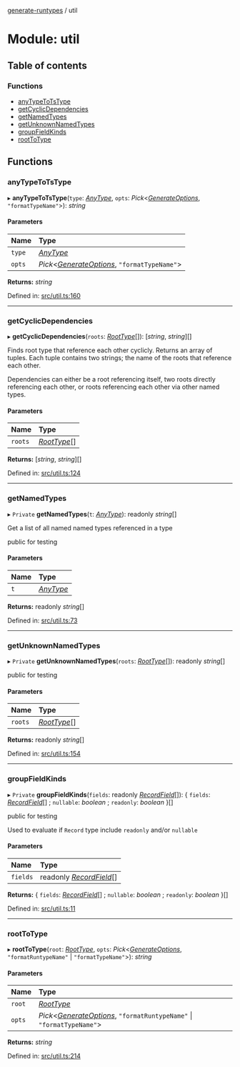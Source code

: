 [generate-runtypes](../README.md) / util

# Module: util

## Table of contents

### Functions

- [anyTypeToTsType](util.md#anytypetotstype)
- [getCyclicDependencies](util.md#getcyclicdependencies)
- [getNamedTypes](util.md#getnamedtypes)
- [getUnknownNamedTypes](util.md#getunknownnamedtypes)
- [groupFieldKinds](util.md#groupfieldkinds)
- [rootToType](util.md#roottotype)

## Functions

### anyTypeToTsType

▸ **anyTypeToTsType**(`type`: [*AnyType*](types.md#anytype), `opts`: *Pick*<[*GenerateOptions*](../interfaces/main.generateoptions.md), ``"formatTypeName"``\>): *string*

#### Parameters

| Name | Type |
| :------ | :------ |
| `type` | [*AnyType*](types.md#anytype) |
| `opts` | *Pick*<[*GenerateOptions*](../interfaces/main.generateoptions.md), ``"formatTypeName"``\> |

**Returns:** *string*

Defined in: [src/util.ts:160](https://github.com/cobraz/generate-runtypes/blob/7e14e87/src/util.ts#L160)

___

### getCyclicDependencies

▸ **getCyclicDependencies**(`roots`: [*RootType*](types.md#roottype)[]): [*string*, *string*][]

Finds root type that reference each other cyclicly. Returns an array of
tuples. Each tuple contains two strings; the name of the roots that reference
each other.

Dependencies can either be a root referencing itself, two roots directly
referencing each other, or roots referencing each other via other named
types.

#### Parameters

| Name | Type |
| :------ | :------ |
| `roots` | [*RootType*](types.md#roottype)[] |

**Returns:** [*string*, *string*][]

Defined in: [src/util.ts:124](https://github.com/cobraz/generate-runtypes/blob/7e14e87/src/util.ts#L124)

___

### getNamedTypes

▸ `Private` **getNamedTypes**(`t`: [*AnyType*](types.md#anytype)): readonly *string*[]

Get a list of all named named types referenced in a type

public for testing

#### Parameters

| Name | Type |
| :------ | :------ |
| `t` | [*AnyType*](types.md#anytype) |

**Returns:** readonly *string*[]

Defined in: [src/util.ts:73](https://github.com/cobraz/generate-runtypes/blob/7e14e87/src/util.ts#L73)

___

### getUnknownNamedTypes

▸ `Private` **getUnknownNamedTypes**(`roots`: [*RootType*](types.md#roottype)[]): readonly *string*[]

public for testing

#### Parameters

| Name | Type |
| :------ | :------ |
| `roots` | [*RootType*](types.md#roottype)[] |

**Returns:** readonly *string*[]

Defined in: [src/util.ts:154](https://github.com/cobraz/generate-runtypes/blob/7e14e87/src/util.ts#L154)

___

### groupFieldKinds

▸ `Private` **groupFieldKinds**(`fields`: readonly [*RecordField*](types.md#recordfield)[]): { `fields`: [*RecordField*](types.md#recordfield)[] ; `nullable`: *boolean* ; `readonly`: *boolean*  }[]

public for testing

Used to evaluate if `Record` type include `readonly` and/or `nullable`

#### Parameters

| Name | Type |
| :------ | :------ |
| `fields` | readonly [*RecordField*](types.md#recordfield)[] |

**Returns:** { `fields`: [*RecordField*](types.md#recordfield)[] ; `nullable`: *boolean* ; `readonly`: *boolean*  }[]

Defined in: [src/util.ts:11](https://github.com/cobraz/generate-runtypes/blob/7e14e87/src/util.ts#L11)

___

### rootToType

▸ **rootToType**(`root`: [*RootType*](types.md#roottype), `opts`: *Pick*<[*GenerateOptions*](../interfaces/main.generateoptions.md), ``"formatRuntypeName"`` \| ``"formatTypeName"``\>): *string*

#### Parameters

| Name | Type |
| :------ | :------ |
| `root` | [*RootType*](types.md#roottype) |
| `opts` | *Pick*<[*GenerateOptions*](../interfaces/main.generateoptions.md), ``"formatRuntypeName"`` \| ``"formatTypeName"``\> |

**Returns:** *string*

Defined in: [src/util.ts:214](https://github.com/cobraz/generate-runtypes/blob/7e14e87/src/util.ts#L214)
